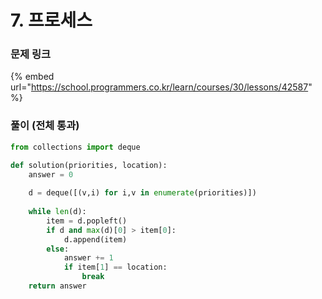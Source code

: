 # 7. 프로세스

### 문제 링크

{% embed url="https://school.programmers.co.kr/learn/courses/30/lessons/42587" %}

### 풀이 (전체 통과)

```python
from collections import deque

def solution(priorities, location):
    answer = 0
    
    d = deque([(v,i) for i,v in enumerate(priorities)])
    
    while len(d):
        item = d.popleft()
        if d and max(d)[0] > item[0]:
            d.append(item)
        else:
            answer += 1
            if item[1] == location:
                break
    return answer
```
